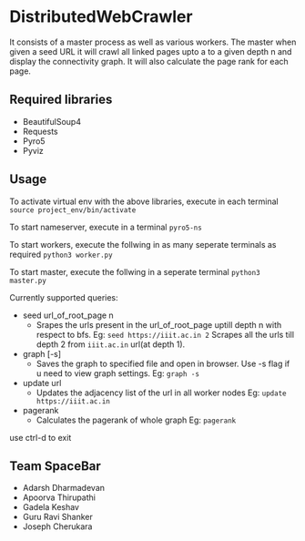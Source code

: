 # DistributedWebCrawler

It consists of a master process as well as various workers. The master when given a seed URL it will crawl all linked pages upto a to a given depth n and display the connectivity graph. It will also calculate the page rank for each page.

## Required libraries
* BeautifulSoup4
* Requests
* Pyro5
* Pyviz

## Usage
To activate virtual env with the above libraries, execute in each terminal
    `source project_env/bin/activate`

To start nameserver, execute in a terminal
    `pyro5-ns`

To start workers, execute the follwing in as many seperate terminals as required
    `python3 worker.py`

To start master, execute the follwing in a seperate terminal
    `python3 master.py`

Currently supported queries:
* seed url_of_root_page n
  - Srapes the urls present in the url_of_root_page uptill depth n with respect to bfs.
  Eg: `seed https://iiit.ac.in 2`
      Scrapes all the urls till depth 2 from `iiit.ac.in` url(at depth 1).
* graph [-s]
  - Saves the graph to specified file and open in browser. Use -s flag if u need to view graph settings.
  Eg: `graph -s`
* update url
  - Updates the adjacency list of the url in all worker nodes
  Eg: `update https://iiit.ac.in`
* pagerank
  - Calculates the pagerank of whole graph
  Eg: `pagerank`

use ctrl-d to exit

## Team SpaceBar
* Adarsh Dharmadevan
* Apoorva Thirupathi
* Gadela Keshav
* Guru Ravi Shanker
* Joseph Cherukara
